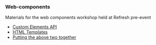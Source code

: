 ### Web-components

Materials for the web components workshop held at Refresh pre-event

* [Custom Elements API](/define-element-api.md)
* [HTML Templates](/template-api.md)
* [Putting the above two together](/putting-things-together.md)